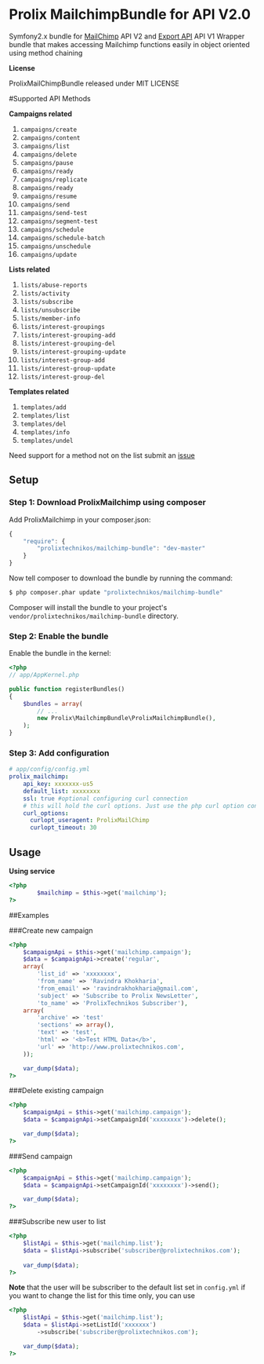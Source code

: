 Prolix MailchimpBundle for API V2.0
========================

Symfony2.x bundle for 
[MailChimp](http://apidocs.mailchimp.com/api/2.0/) API V2 and [Export API](http://apidocs.mailchimp.com/export/1.0/) API V1
Wrapper bundle that makes accessing Mailchimp functions easily in object oriented using method chaining 


**License**

ProlixMailChimpBundle released under MIT LICENSE 

#Supported API Methods

**Campaigns related**

1. `campaigns/create`
2. `campaigns/content`
2. `campaigns/list`
2. `campaigns/delete`
2. `campaigns/pause`
2. `campaigns/ready`
2. `campaigns/replicate`
2. `campaigns/ready`
2. `campaigns/resume`
2. `campaigns/send`
2. `campaigns/send-test`
2. `campaigns/segment-test`
2. `campaigns/schedule`
2. `campaigns/schedule-batch`
2. `campaigns/unschedule`
2. `campaigns/update`

**Lists related**

1. `lists/abuse-reports`
1. `lists/activity`
1. `lists/subscribe`
1. `lists/unsubscribe`
1. `lists/member-info`
1. `lists/interest-groupings`
1. `lists/interest-grouping-add`
1. `lists/interest-grouping-del`
1. `lists/interest-grouping-update`
1. `lists/interest-group-add`
1. `lists/interest-group-update`
1. `lists/interest-group-del`

**Templates related**

1. `templates/add`
1. `templates/list`
1. `templates/del`
1. `templates/info`
1. `templates/undel`


Need support for a method not on the list submit an [issue](https://github.com/prolixtechnikos/mailchimp-bundle/issues/new)

## Setup

### Step 1: Download ProlixMailchimp using composer

Add ProlixMailchimp in your composer.json:

```js
{
    "require": {
        "prolixtechnikos/mailchimp-bundle": "dev-master"
    }
}
```

Now tell composer to download the bundle by running the command:

``` bash
$ php composer.phar update "prolixtechnikos/mailchimp-bundle"
```

Composer will install the bundle to your project's `vendor/prolixtechnikos/mailchimp-bundle` directory.

### Step 2: Enable the bundle

Enable the bundle in the kernel:

``` php
<?php
// app/AppKernel.php

public function registerBundles()
{
    $bundles = array(
        // ...
        new Prolix\MailchimpBundle\ProlixMailchimpBundle(),
    );
}
```

### Step 3: Add configuration

``` yml
# app/config/config.yml
prolix_mailchimp:
    api_key: xxxxxxx-us5
    default_list: xxxxxxxx
    ssl: true #optional configuring curl connection
    # this will hold the curl options. Just use the php curl option constant as key and value
    curl_options:  
      curlopt_useragent: ProlixMailChimp
      curlopt_timeout: 30 
```

## Usage

**Using service**

``` php
<?php
        $mailchimp = $this->get('mailchimp');
?>
```

##Examples

###Create new campaign
``` php
<?php 
    $campaignApi = $this->get('mailchimp.campaign');
    $data = $campaignApi->create('regular', 
    array(
        'list_id' => 'xxxxxxxx',
        'from_name' => 'Ravindra Khokharia',
        'from_email' => 'ravindrakhokharia@gmail.com',
        'subject' => 'Subscribe to Prolix NewsLetter',
        'to_name' => 'ProlixTechnikos Subscriber'),
    array(
        'archive' => 'test'
        'sections' => array(),
        'text' => 'test',
        'html' => '<b>Test HTML Data</b>',
        'url' => 'http://www.prolixtechnikos.com',
    ));

    var_dump($data);
?>
```
###Delete existing campaign
``` php
<?php 
    $campaignApi = $this->get('mailchimp.campaign');
    $data = $campaignApi->setCampaignId('xxxxxxxx')->delete();

    var_dump($data);
?>
```

###Send campaign
``` php
<?php 
    $campaignApi = $this->get('mailchimp.campaign');
    $data = $campaignApi->setCampaignId('xxxxxxxx')->send();

    var_dump($data);
?>
```

###Subscribe new user to list
``` php
<?php 
    $listApi = $this->get('mailchimp.list');
    $data = $listApi->subscribe('subscriber@prolixtechnikos.com');
    
    var_dump($data);
?>
```
**Note** that the user will be subscriber to the default list set in `config.yml` 
if you want to change the list for this time only, you can use 
``` php
<?php 
    $listApi = $this->get('mailchimp.list');
    $data = $listApi->setListId('xxxxxxx')
        ->subscribe('subscriber@prolixtechnikos.com');

    var_dump($data);
?>
```
